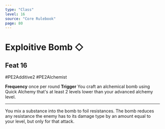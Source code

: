 ```yaml
---
type: "Class"
level: 16
source: "Core Rulebook"
page: 80
---
```

# Exploitive Bomb ◇
## Feat 16
#PE2Additive2  #PE2Alchemist

**Frequency** once per round
**Trigger** You craft an alchemical bomb using Quick Alchemy that's at least 2 levels lower than your advanced alchemy level.

---
You mix a substance into the bomb to foil resistances. The bomb reduces any resistance the enemy has to its damage type by an amount equal to your level, but only for that attack.